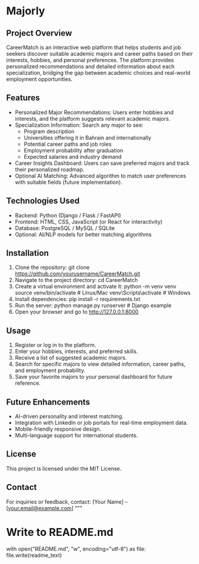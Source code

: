 # Majorly


## Project Overview
CareerMatch is an interactive web platform that helps students and job seekers discover suitable academic majors and career paths based on their interests, hobbies, and personal preferences. The platform provides personalized recommendations and detailed information about each specialization, bridging the gap between academic choices and real-world employment opportunities.

## Features
- Personalized Major Recommendations: Users enter hobbies and interests, and the platform suggests relevant academic majors.
- Specialization Information: Search any major to see:
  - Program description
  - Universities offering it in Bahrain and internationally
  - Potential career paths and job roles
  - Employment probability after graduation
  - Expected salaries and industry demand
- Career Insights Dashboard: Users can save preferred majors and track their personalized roadmap.
- Optional AI Matching: Advanced algorithm to match user preferences with suitable fields (future implementation).

## Technologies Used
- Backend: Python (Django / Flask / FastAPI)
- Frontend: HTML, CSS, JavaScript (or React for interactivity)
- Database: PostgreSQL / MySQL / SQLite
- Optional: AI/NLP models for better matching algorithms

## Installation
1. Clone the repository:
   git clone https://github.com/yourusername/CareerMatch.git
2. Navigate to the project directory:
   cd CareerMatch
3. Create a virtual environment and activate it:
   python -m venv venv
   source venv/bin/activate   # Linux/Mac
   venv\\Scripts\\activate    # Windows
4. Install dependencies:
   pip install -r requirements.txt
5. Run the server:
   python manage.py runserver  # Django example
6. Open your browser and go to http://127.0.0.1:8000

## Usage
1. Register or log in to the platform.
2. Enter your hobbies, interests, and preferred skills.
3. Receive a list of suggested academic majors.
4. Search for specific majors to view detailed information, career paths, and employment probability.
5. Save your favorite majors to your personal dashboard for future reference.

## Future Enhancements
- AI-driven personality and interest matching.
- Integration with LinkedIn or job portals for real-time employment data.
- Mobile-friendly responsive design.
- Multi-language support for international students.

## License
This project is licensed under the MIT License.

## Contact
For inquiries or feedback, contact: [Your Name] – [your.email@example.com]
"""

# Write to README.md
with open("README.md", "w", encoding="utf-8") as file:
    file.write(readme_text)
